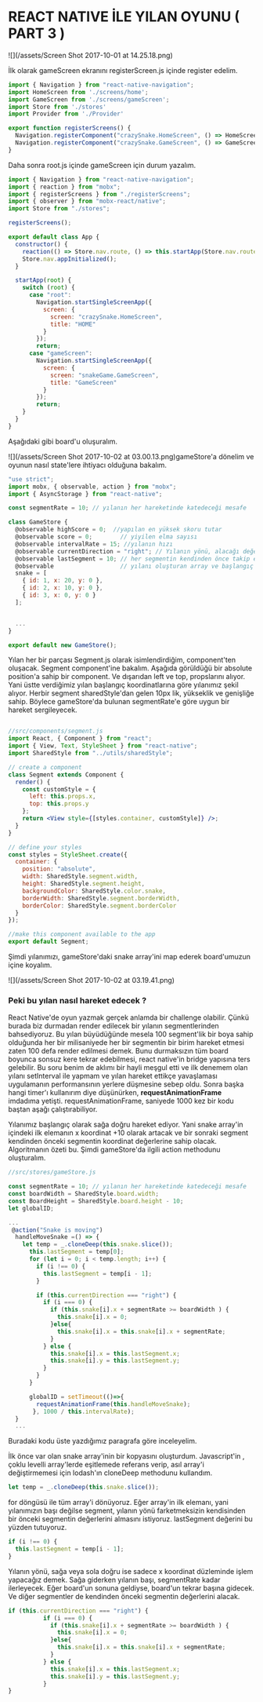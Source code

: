 # REACT NATIVE İLE YILAN OYUNU  \( PART 3 \)

![](/assets/Screen Shot 2017-10-01 at 14.25.18.png)

İlk olarak gameScreen ekranını registerScreen.js içinde register edelim. 

```js
import { Navigation } from "react-native-navigation";
import HomeScreen from './screens/home';
import GameScreen from './screens/gameScreen';
import Store from './stores'
import Provider from './Provider'

export function registerScreens() {
  Navigation.registerComponent("crazySnake.HomeScreen", () => HomeScreen,Store,Provider);
  Navigation.registerComponent("crazySnake.GameScreen", () => GameScreen,Store,Provider);
}
```

Daha sonra root.js içinde gameScreen için durum yazalım.

```js
import { Navigation } from "react-native-navigation";
import { reaction } from "mobx";
import { registerScreens } from "./registerScreens";
import { observer } from "mobx-react/native";
import Store from "./stores";

registerScreens();

export default class App {
  constructor() {
    reaction(() => Store.nav.route, () => this.startApp(Store.nav.route));
    Store.nav.appInitialized();
  }

  startApp(root) {
    switch (root) {
      case "root":
        Navigation.startSingleScreenApp({
          screen: {
            screen: "crazySnake.HomeScreen",
            title: "HOME"
          }
        });
        return;
      case "gameScreen":
        Navigation.startSingleScreenApp({
          screen: {
            screen: "snakeGame.GameScreen",
            title: "GameScreen"
          }
        });
        return;
    }
  }
}

```

Aşağıdaki gibi board'u oluşuralım.

![](/assets/Screen Shot 2017-10-02 at 03.00.13.png)gameStore'a dönelim ve oyunun nasıl state'lere ihtiyacı olduğuna bakalım. 

```js
"use strict";
import mobx, { observable, action } from "mobx";
import { AsyncStorage } from "react-native";

const segmentRate = 10; // yılanın her hareketinde katedeceği mesafe

class GameStore {
  @observable highScore = 0;  //yapılan en yüksek skoru tutar
  @observable score = 0;        // yiyilen elma sayısı
  @observable intervalRate = 15; //yılanın hızı
  @observable currentDirection = "right"; // Yılanın yönü, alacağı değerler: left / right / up / down 
  @observable lastSegment = 10; // her segmentin kendinden önce takip edeceği, segment
  @observable                   // yılanı oluşturan array ve başlangıç koordinatları
  snake = [
    { id: 1, x: 20, y: 0 },
    { id: 2, x: 10, y: 0 },
    { id: 3, x: 0, y: 0 }
  ];


  ...
}

export default new GameStore();

```

Yılan her bir parçası Segment.js olarak isimlendirdiğim, component'ten oluşacak. Segment component'ine bakalım. Aşağıda görüldüğü bir absolute position'a sahip bir component. Ve dışarıdan left ve top, propslarını alıyor. Yani üstte verdiğimiz yılan başlangıç koordinatlarına göre yılanımız şekil alıyor. Herbir segment sharedStyle'dan gelen 10px lik, yükseklik ve genişliğe sahip. Böylece gameStore'da bulunan segmentRate'e göre uygun bir hareket sergileyecek. 

```jsx

//src/components/segment.js
import React, { Component } from "react";
import { View, Text, StyleSheet } from "react-native";
import SharedStyle from "../utils/sharedStyle";

// create a component
class Segment extends Component {
  render() {
    const customStyle = {
      left: this.props.x,
      top: this.props.y
    };
    return <View style={[styles.container, customStyle]} />;
  }
}

// define your styles
const styles = StyleSheet.create({
  container: {
    position: "absolute",
    width: SharedStyle.segment.width,
    height: SharedStyle.segment.height,
    backgroundColor: SharedStyle.color.snake,
    borderWidth: SharedStyle.segment.borderWidth,
    borderColor: SharedStyle.segment.borderColor
  }
});

//make this component available to the app
export default Segment;

```

Şimdi yılanımızı, gameStore'daki snake array'ini map ederek board'umuzun içine koyalım.

![](/assets/Screen Shot 2017-10-02 at 03.19.41.png)

### Peki bu yılan nasıl hareket edecek ?

React Native'de oyun yazmak gerçek anlamda bir challenge olabilir. Çünkü burada biz durmadan render edilecek bir yılanın segmentlerinden bahsediyoruz. Bu yılan büyüdüğünde mesela 100 segment'lik bir boya sahip olduğunda her bir milisaniyede her bir segmentin bir birim hareket etmesi zaten 100 defa render edilmesi demek. Bunu durmaksızın tüm board boyunca sonsuz kere tekrar edebilmesi, react native'in bridge yapısına ters gelebilir. Bu soru benim de aklımı bir hayli meşgul etti ve ilk denemem olan yılanı setInterval ile yapmam ve yılan hareket ettikçe yavaşlaması uygulamanın performansının yerlere düşmesine sebep oldu. Sonra başka hangi timer'ı kullanırım diye düşünürken, **requestAnimationFrame** imdadıma yetişti.  requestAnimationFrame, saniyede 1000 kez bir kodu baştan aşağı çalıştırabiliyor.

Yılanımız başlangıç olarak sağa doğru hareket ediyor. Yani snake array'in içindeki ilk elemanın x koordinat +10 olarak artacak ve bir sonraki segment kendinden önceki segmentin koordinat değerlerine sahip olacak. Algoritmanın özeti bu. Şimdi gameStore'da ilgili action methodunu oluşturalım.

```js
//src/stores/gameStore.js

const segmentRate = 10; // yılanın her hareketinde katedeceği mesafe
const boardWidth = SharedStyle.board.width;
const BoardHeight = SharedStyle.board.height - 10;
let globalID;

...
 @action("Snake is moving")
  handleMoveSnake =() => {
    let temp = _.cloneDeep(this.snake.slice());  
      this.lastSegment = temp[0];
      for (let i = 0; i < temp.length; i++) {
        if (i !== 0) {
          this.lastSegment = temp[i - 1];
        }

        if (this.currentDirection === "right") {
          if (i === 0) {
            if (this.snake[i].x + segmentRate >= boardWidth ) {
              this.snake[i].x = 0;
            }else{
              this.snake[i].x = this.snake[i].x + segmentRate;
            }
          } else {
            this.snake[i].x = this.lastSegment.x;
            this.snake[i].y = this.lastSegment.y;
          }
        } 
      }

      globalID = setTimeout(()=>{
        requestAnimationFrame(this.handleMoveSnake);
       }, 1000 / this.intervalRate);
  }
  ...
```

Buradaki kodu üste yazdığımız paragrafa göre inceleyelim. 

İlk önce var olan snake array'inin bir kopyasını oluşturdum. Javascript'in , çoklu levelli  array'lerde eşitlemede referans verip, asıl array'i değiştirmemesi için lodash'ın cloneDeep methodunu kullandım. 

```js
let temp = _.cloneDeep(this.snake.slice());  
```

for döngüsü ile tüm array'i dönüyoruz. Eğer array'in ilk elemanı, yani yılanımızın başı değilse segment, yılanın yönü farketmeksizin kendisinden bir önceki segmentin değerlerini almasını istiyoruz. lastSegment değerini bu yüzden tutuyoruz.  

```js
if (i !== 0) { 
  this.lastSegment = temp[i - 1];
}
```

Yılanın yönü, sağa veya sola doğru ise sadece x koordinat düzleminde işlem yapacağız demek. Sağa giderken yılanın başı, segmentRate kadar ilerleyecek. Eğer board'un sonuna geldiyse, board'un tekrar başına gidecek. Ve diğer segmentler de kendinden önceki segmentin değerlerini alacak. 

```js
if (this.currentDirection === "right") {
          if (i === 0) {
            if (this.snake[i].x + segmentRate >= boardWidth ) {
              this.snake[i].x = 0;
            }else{
              this.snake[i].x = this.snake[i].x + segmentRate;
            }
          } else {
            this.snake[i].x = this.lastSegment.x;
            this.snake[i].y = this.lastSegment.y;
          }
}  
```



